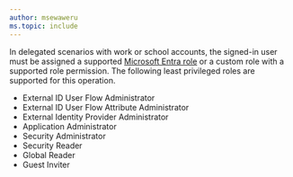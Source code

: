 ```yaml
---
author: msewaweru
ms.topic: include
---
```


In delegated scenarios with work or school accounts, the signed-in user must be assigned a supported [Microsoft Entra role](/entra/identity/role-based-access-control/permissions-reference?toc=%2Fgraph%2Ftoc.json) or a custom role with a supported role permission. The following least privileged roles are supported for this operation.

- External ID User Flow Administrator
- External ID User Flow Attribute Administrator
- External Identity Provider Administrator
- Application Administrator
- Security Administrator
- Security Reader
- Global Reader
- Guest Inviter
